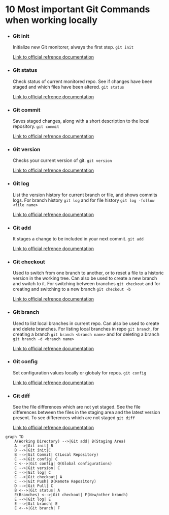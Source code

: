# 10 Most important Git Commands when working locally
* ### Git init
    Initialize new Git monitorer, always the first step. ```git init```
    
    [Link to official refrence documentation](https://www.git-scm.com/docs/git-init)

* ### Git status 
    Check status of current monitored repo. See if changes have been staged and which files have been altered. ```git status```

    [Link to official refrence documentation](https://www.git-scm.com/docs/git-status)

* ### Git commit 
    Saves staged changes, along with a short description to the local repository. ```git commit```

    [Link to official refrence documentation](https://www.git-scm.com/docs/git-commit)

* ### Git version
    Checks your current version of git. ```git version```

    [Link to official refrence documentation](https://www.git-scm.com/docs/git-version)

* ### Git log
    List the version history for current branch or file, and shows commits logs. 
    For branch history ```git log``` and for file history ```git log -follow <file name>```

    [Link to official refrence documentation](https://www.git-scm.com/docs/git-log)

* ### Git add
    It stages a change to be included in your next commit. ```git add```

    [Link to official refrence documentation](https://www.git-scm.com/docs/git-add)

* ### Git checkout 
    Used to switch from one branch to another, or to reset a file to a historic version in the working tree. Can also be used to create a new branch and switch to it. For switching between branches ```git checkout``` and for creating and switching to a new branch ```git checkout -b```

    [Link to official refrence documentation](https://www.git-scm.com/docs/git-checkout) 

* ### Git branch
    Used to list local branches in current repo. Can also be used to create and delete branches. For listing local branches in repo ```git branch```, for creating a branch ```git branch <branch name>``` and for deleting a branch ```git branch -d <branch name>```

    [Link to official refrence documentation](https://www.git-scm.com/docs/git-branch)

* ### Git config
    Set configuration values locally or globaly for repos. ```git config```

    [Link to official refrence documentation](https://www.git-scm.com/docs/git-config)

* ### Git diff 
    See the file differences which are not yet staged. See the file differences between the files in the staging area and the latest version present. To see differences which are not staged ```git diff``` 

    [Link to official refrence documentation](https://www.git-scm.com/docs/git-diff)

```mermaid
graph TD
    A(Working Directory) -->|Git add| B(Staging Area)
    A -->|Git init| B
    B -->|Git init|C
    B -->|Git Commit| C(Local Repository)
    C -->|Git config| C
    C <-->|Git config| Q(Global configurations)
    C -->|Git version| C
    C -->|Git log| C
    C -->|Git checkout| A
    C -->|Git Push| D(Remote Repository)
    D -->|Git Pull| C
    B <-->|Git status| A
    E(Branches) <-->|Git checkout| F(New/other branch)
    E -->|Git log| E
    E -->|Git branch| E
    E <-->|Git branch| F
```